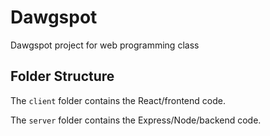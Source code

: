 # Dawgspot 

Dawgspot project for web programming class

## Folder Structure

The `client` folder contains the React/frontend code.

The `server` folder contains the Express/Node/backend code.
